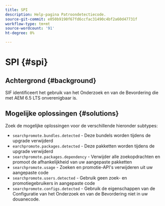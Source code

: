 ```yaml
---
title: SPI
description: Help-pagina Patroondetectiecode.
source-git-commit: e050b9190f67fd6ccfac31490c4bf2a60d47731f
workflow-type: tm+mt
source-wordcount: '91'
ht-degree: 0%

---
```


# SPI {#spi}

## Achtergrond {#background}

SIF identificeert het gebruik van het Onderzoek en van de Bevordering die met AEM 6.5 LTS onverenigbaar is.

<!-- Alexandru: drafting for now ## Possible implications and risks {#implications-and-risks} -->

## Mogelijke oplossingen {#solutions}

Zoek de mogelijke oplossingen voor de verschillende hieronder subtypes:

* `searchpromote.bundles.detected` - Deze bundels worden tijdens de upgrade verwijderd
* `earchpromote.packages.detected` - Deze pakketten worden tijdens de upgrade verwijderd
* `searchpromote.packages.dependency` - Verwijder alle zoekopdrachten en promoot de afhankelijkheid van uw aangepaste pakketten
* `searchpromote.usage` - Zoeken en promotie-API&#39;s verwijderen uit uw aangepaste code
* `searchpromote.users.detected` - Gebruik geen zoek- en promotiegebruikers in aangepaste code
* `searchpromote.configs.detected` - Gebruik de eigenschappen van de Configuratie van het Onderzoek en van de Bevordering niet in uw douanecode.